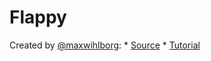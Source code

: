 # Flappy

Created by [@maxwihlborg](https://github.com/maxwihlborg):
	* [Source](https://github.com/maxwihlborg/youtube-tutorials/tree/master/flappy)
	* [Tutorial](https://www.youtube.com/watch?v=riUx2G75mas)
